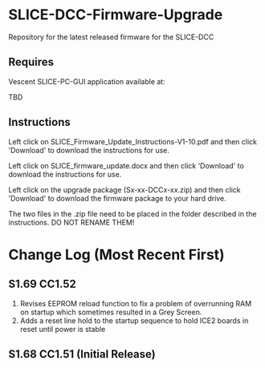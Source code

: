 # SLICE-DCC-Firmware-Upgrade
Repository for the latest released firmware for the SLICE-DCC
## Requires 
  Vescent SLICE-PC-GUI application available at:
  
  TBD
## Instructions
  Left click on SLICE_Firmware_Update_Instructions-V1-10.pdf and then click 'Download' to download the instructions for use.  
   
  Left click on SLICE_firmware_update.docx and then click 'Download' to download the instructions for use.

  Left click on the upgrade package (Sx-xx-DCCx-xx.zip) and then click 'Download' to download the firmware package to your hard drive.
  
  The two files in the .zip file need to be placed in the folder described in the instructions. DO NOT RENAME THEM!
# Change Log (Most Recent First)
## S1.69 CC1.52 
 1. Revises EEPROM reload function to fix a problem of overrunning RAM on startup which sometimes resulted in a Grey Screen.
 2. Adds a reset line hold to the startup sequence to hold ICE2 boards in reset until power is stable
## S1.68 CC1.51 (Initial Release)
 

